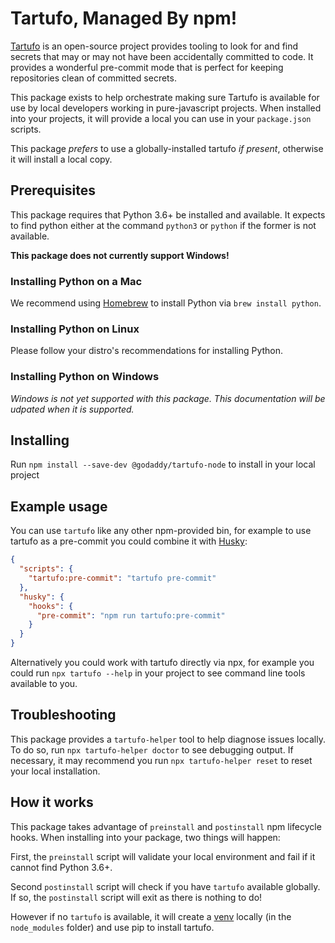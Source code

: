 # Tartufo, Managed By npm!

[Tartufo](https://tartufo.readthedocs.io/en/stable/) is an open-source project provides tooling to look for and find secrets that may or may not have been accidentally committed to code. It provides a wonderful pre-commit mode that is perfect for keeping repositories clean of committed secrets.

This package exists to help orchestrate making sure Tartufo is available for use by local developers working in pure-javascript projects. When installed into your projects, it will provide a local you can use in your `package.json` scripts.

This package _prefers_ to use a globally-installed tartufo _if present_, otherwise it will install a local copy.

## Prerequisites

This package requires that Python 3.6+ be installed and available. It expects to find python either at the command `python3` or `python` if the former is not available.

**This package does not currently support Windows!**

### Installing Python on a Mac

We recommend using [Homebrew](https://brew.sh) to install Python via `brew install python`.

### Installing Python on Linux

Please follow your distro's recommendations for installing Python.

### Installing Python on Windows

_Windows is not yet supported with this package. This documentation will be udpated when it is supported._

## Installing

Run `npm install --save-dev @godaddy/tartufo-node` to install in your local project

## Example usage

You can use `tartufo` like any other npm-provided bin, for example to use tartufo as a pre-commit you could combine it with [Husky](https://github.com/typicode/husky#readme):

```json
{
  "scripts": {
    "tartufo:pre-commit": "tartufo pre-commit"
  },
  "husky": {
    "hooks": {
      "pre-commit": "npm run tartufo:pre-commit"
    }
  }
}
```

Alternatively you could work with tartufo directly via npx, for example you could run `npx tartufo --help` in your project to see command line tools available to you.

## Troubleshooting

This package provides a `tartufo-helper` tool to help diagnose issues locally. To do so, run `npx tartufo-helper doctor` to see debugging output. If necessary, it may recommend you run `npx tartufo-helper reset` to reset your local installation.

## How it works

This package takes advantage of `preinstall` and `postinstall` npm lifecycle hooks. When installing into your package, two things will happen:

First, the `preinstall` script will validate your local environment and fail if it cannot find Python 3.6+.

Second `postinstall` script will check if you have `tartufo` available globally. If so, the `postinstall` script will exit as there is nothing to do!

However if no `tartufo` is available, it will create a [venv](https://docs.python.org/3/library/venv.html) locally (in the `node_modules` folder) and use pip to install tartufo.
